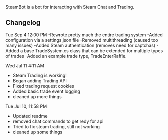 SteamBot is a bot for interacting with Steam Chat and Trading.

## Changelog ##

Tue Sep 4 12:00 PM
-Rewrote pretty much the entire trading system
-Added configuration via a settings.json file
-Removed multithreading (caused too many issues)
-Added Steam authentication (removes need for captchas)
-Added a base TradeSystem.cs class that can be extended for multiple types of trades
-Added an example trade type, TradeEnterRaffle.

Wed Jul 11 4:11 AM
- Steam Trading is working!
- Began adding Trading API
- Fixed trading request cookies
- Added basic trade event logging
- cleaned up more things


Tue Jul 10, 11:58 PM
- Updated readme
- removed chat commands to get redy for api
- Tried to fix steam trading, still not working
- cleaned up some things
